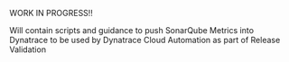 WORK IN PROGRESS!!

Will contain scripts and guidance to push SonarQube Metrics into Dynatrace to be used by Dynatrace Cloud Automation as part of Release Validation
